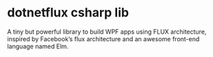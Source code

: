 # dotnetflux csharp lib
A tiny but powerful library to build WPF apps using FLUX architecture, inspired by Facebook’s flux architecture and an awesome front-end language named Elm.
